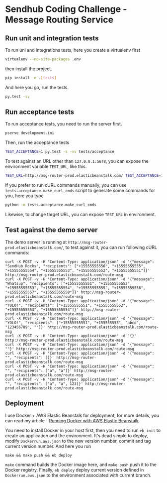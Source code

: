 # Sendhub Coding Challenge - Message Routing Service

## Run unit and integration tests

To run uni and integrations tests, here you create a virtualenv first

```bash
virtualenv --no-site-packages .env
```

then install the project.

```bash
pip install -e .[tests]
```

And here you go, run the tests.

```bash
py.test -sv
```

## Run acceptance tests

To run acceptance tests, you need to run the server first.

```bash
pserve development.ini
```

Then, run the acceptance tests

```bash
TEST_ACCEPTANCE=1 py.test -s -vv tests/acceptance
```

To test against an URL other than `127.0.0.1:5678`, you can expose the environment variable `TEST_URL`, like this.

```bash
TEST_URL=http://msg-router-prod.elasticbeanstalk.com/ TEST_ACCEPTANCE=1 py.test -s -vv tests/acceptance
```

If you prefer to run cURL commands manually, you can use `tests.acceptance.make_curl_cmds` script to generate some commands for you, here you type

```bash
python -m tests.acceptance.make_curl_cmds
```

Likewise, to change target URL, you can expose `TEST_URL` in environment.

## Test against the demo server

The demo server is running at `http://msg-router-prod.elasticbeanstalk.com/`, to test against it, you can run following cURL commands:

```
curl -X POST -v -H 'Content-Type: application/json' -d '{"message": "SendHub Rocks", "recipients": ["+15555555556", "+15555555555", "+15555555554", "+15555555553", "+15555555552", "+15555555551"]}' http://msg-router-prod.elasticbeanstalk.com/route-msg
curl -X POST -v -H 'Content-Type: application/json' -d '{"message": "Whatsup", "recipients": ["+15555555551", "+15555555552", "+15555555553", "+15555555554", "+15555555555", "+15555555556", "+15555555557", "+15555555558"]}' http://msg-router-prod.elasticbeanstalk.com/route-msg
curl -X POST -v -H 'Content-Type: application/json' -d '{"message": "YOLO!", "recipients": ["+15555555551", "+15555555552", "+15555555553", "+15555555554"]}' http://msg-router-prod.elasticbeanstalk.com/route-msg
curl -X POST -v -H 'Content-Type: application/json' -d '{"message": "YOLO!", "recipients": ["+15555555551", "+155555555", "abcd", "123456789", ""]}' http://msg-router-prod.elasticbeanstalk.com/route-msg
curl -X POST -v -H 'Content-Type: application/json' -d '{}' http://msg-router-prod.elasticbeanstalk.com/route-msg
curl -X POST -v -H 'Content-Type: application/json' -d '{"message": ""}' http://msg-router-prod.elasticbeanstalk.com/route-msg
curl -X POST -v -H 'Content-Type: application/json' -d '{"message": "", "recipients": []}' http://msg-router-prod.elasticbeanstalk.com/route-msg
curl -X POST -v -H 'Content-Type: application/json' -d '{"message": "", "recipients": ["a", "a"]}' http://msg-router-prod.elasticbeanstalk.com/route-msg
curl -X POST -v -H 'Content-Type: application/json' -d '{"message": "", "recipients": ["a", "a", 123]}' http://msg-router-prod.elasticbeanstalk.com/route-msg
```

## Deployment

I use Docker + AWS Elastic Beanstalk for deployment, for more details, you can read my article - [Running Docker with AWS Elastic Beanstalk](http://victorlin.me/posts/2014/11/26/running-docker-with-aws-elastic-beanstalk).

You need to install Docker in your host first, then you need to run `eb init` to create an application and the environment. It's dead simple to deploy, modify `Dockerrun.aws.json` to the new version number, commit and tag current version number. And here you run

```
make && make push && eb deploy
```

`make` command builds the Docker image here, and `make push` push it to the Docker registry. Finally, `eb deploy` deploy current version defined in `Dockerrun.aws.json` to the environment associated with current branch.
